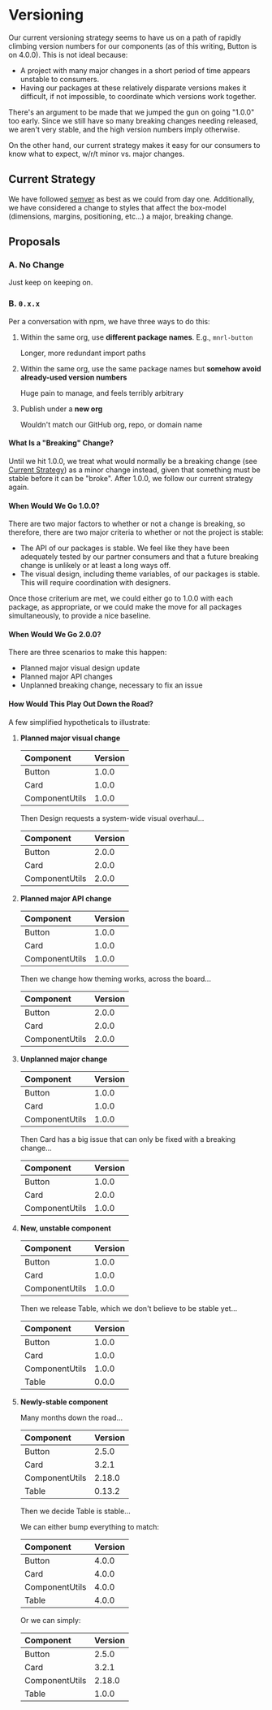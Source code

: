 # Versioning

Our current versioning strategy seems to have us on a path of rapidly climbing version numbers for our components (as of this writing, Button is on 4.0.0). This is not ideal because:

- A project with many major changes in a short period of time appears unstable to consumers.
- Having our packages at these relatively disparate versions makes it difficult, if not impossible, to coordinate which versions work together.

There's an argument to be made that we jumped the gun on going "1.0.0" too early. Since we still have so many breaking changes needing released, we aren't very stable, and the high version numbers imply otherwise.

On the other hand, our current strategy makes it easy for our consumers to know what to expect, w/r/t minor vs. major changes.


## Current Strategy

We have followed [semver](http://semver.org/) as best as we could from day one. Additionally, we have considered a change to styles that affect the box-model (dimensions, margins, positioning, etc...) a major, breaking change.


## Proposals

### A. No Change

Just keep on keeping on.


### B. `0.x.x`

Per a conversation with npm, we have three ways to do this:

1. Within the same org, use **different package names**. E.g., `mnrl-button`

   Longer, more redundant import paths

1. Within the same org, use the same package names but **somehow avoid already-used version numbers**

   Huge pain to manage, and feels terribly arbitrary

1. Publish under a **new org**

   Wouldn't match our GitHub org, repo, or domain name


#### What Is a "Breaking" Change?

Until we hit 1.0.0, we treat what would normally be a breaking change (see [Current Strategy](#current-strategy)) as a minor change instead, given that something must be stable before it can be "broke". After 1.0.0, we follow our current strategy again.


#### When Would We Go 1.0.0?

There are two major factors to whether or not a change is breaking, so therefore, there are two major criteria to whether or not the project is stable:

- The API of our packages is stable. We feel like they have been adequately tested by our partner consumers and that a future breaking change is unlikely or at least a long ways off.
- The visual design, including theme variables, of our packages is stable. This will require coordination with designers.

Once those criterium are met, we could either go to 1.0.0 with each package, as appropriate, or we could make the move for all packages simultaneously, to provide a nice baseline.


#### When Would We Go 2.0.0?

There are three scenarios to make this happen:

- Planned major visual design update
- Planned major API changes
- Unplanned breaking change, necessary to fix an issue


#### How Would This Play Out Down the Road?

A few simplified hypotheticals to illustrate:

1. **Planned major visual change**

   | Component | Version |
   | :-------- | :------ |
   | Button | 1.0.0 |
   | Card | 1.0.0 |
   | ComponentUtils | 1.0.0 |

   Then Design requests a system-wide visual overhaul...

   | Component | Version |
   | :-------- | :------ |
   | Button | 2.0.0 |
   | Card | 2.0.0 |
   | ComponentUtils | 2.0.0 |

2. **Planned major API change**

   | Component | Version |
   | :-------- | :------ |
   | Button | 1.0.0 |
   | Card | 1.0.0 |
   | ComponentUtils | 1.0.0 |

   Then we change how theming works, across the board...

   | Component | Version |
   | :-------- | :------ |
   | Button | 2.0.0 |
   | Card | 2.0.0 |
   | ComponentUtils | 2.0.0 |

3. **Unplanned major change**

   | Component | Version |
   | :-------- | :------ |
   | Button | 1.0.0 |
   | Card | 1.0.0 |
   | ComponentUtils | 1.0.0 |

   Then Card has a big issue that can only be fixed with a breaking change...

   | Component | Version |
   | :-------- | :------ |
   | Button | 1.0.0 |
   | Card | 2.0.0 |
   | ComponentUtils | 1.0.0 |

4. **New, unstable component**

   | Component | Version |
   | :-------- | :------ |
   | Button | 1.0.0 |
   | Card | 1.0.0 |
   | ComponentUtils | 1.0.0 |

   Then we release Table, which we don't believe to be stable yet...

   | Component | Version |
   | :-------- | :------ |
   | Button | 1.0.0 |
   | Card | 1.0.0 |
   | ComponentUtils | 1.0.0 |
   | Table | 0.0.0 |

5. **Newly-stable component**

   Many months down the road...

   | Component | Version |
   | :-------- | :------ |
   | Button | 2.5.0 |
   | Card | 3.2.1 |
   | ComponentUtils | 2.18.0 |
   | Table | 0.13.2 |

   Then we decide Table is stable...

   We can either bump everything to match:

   | Component | Version |
   | :-------- | :------ |
   | Button | 4.0.0 |
   | Card | 4.0.0 |
   | ComponentUtils | 4.0.0 |
   | Table | 4.0.0 |

   Or we can simply:

   | Component | Version |
   | :-------- | :------ |
   | Button | 2.5.0 |
   | Card | 3.2.1 |
   | ComponentUtils | 2.18.0 |
   | Table | 1.0.0 |
